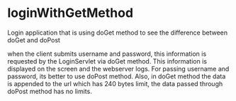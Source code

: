 # loginWithGetMethod
Login application that is using doGet method to see the difference between doGet and doPost

when the client submits username and password, this information is requested by the LoginServlet via doGet method. This information is displayed on the screen and the webserver logs. For passing username and password, its better to use doPost method. Also, in doGet method the data is appended to the url which has 240 bytes limit, the data passed through doPost method has no limits.
